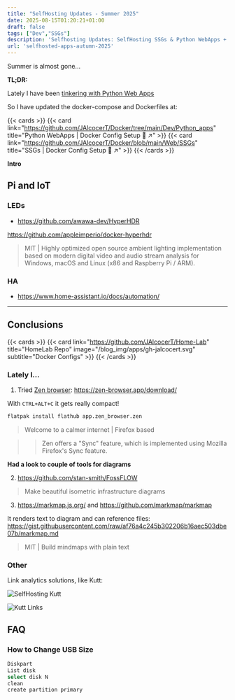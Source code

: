 ```yaml
---
title: "SelfHosting Updates - Summer 2025"
date: 2025-08-15T01:20:21+01:00
draft: false
tags: ["Dev","SSGs"]
description: 'Selfhosting Updates: SelfHosting SSGs & Python WebApps + Leds and API with the Pi'
url: 'selfhosted-apps-autumn-2025'
---
```



Summer is almost gone...

**TL;DR:** 


Lately I have been [tinkering with Python Web Apps](https://jalcocert.github.io/JAlcocerT/web-apps-with-python/)

So I have updated the docker-compose and Dockerfiles at:

{{< cards >}}
  {{< card link="https://github.com/JAlcocerT/Docker/tree/main/Dev/Python_apps" title="Python WebApps | Docker Config Setup 🐋 ↗"  >}}
  {{< card link="https://github.com/JAlcocerT/Docker/blob/main/Web/SSGs" title="SSGs | Docker Config Setup 🐋 ↗"  >}}
{{< /cards >}}

**Intro**



## Pi and IoT

### LEDs

* https://github.com/awawa-dev/HyperHDR

https://github.com/appleimperio/docker-hyperhdr

> MIT |  Highly optimized open source ambient lighting implementation based on modern digital video and audio stream analysis for Windows, macOS and Linux (x86 and Raspberry Pi / ARM). 

### HA

* https://www.home-assistant.io/docs/automation/

---

## Conclusions

{{< cards >}}
  {{< card link="https://github.com/JAlcocerT/Home-Lab" title="HomeLab Repo" image="/blog_img/apps/gh-jalcocert.svg" subtitle="Docker Configs" >}}
{{< /cards >}}



### Lately I...


1. Tried [Zen browser](https://github.com/zen-browser/desktop/releases/tag/1.14.11b): https://zen-browser.app/download/

With `CTRL+ALT+C` it gets really compact!

```sh
flatpak install flathub app.zen_browser.zen
```
> Welcome to a calmer internet | Firefox based 

> > Zen offers a "Sync" feature, which is implemented using Mozilla Firefox's Sync feature.

**Had a look to couple of tools for diagrams**

2. https://github.com/stan-smith/FossFLOW

>  Make beautiful isometric infrastructure diagrams 

3. https://markmap.js.org/ and https://github.com/markmap/markmap

It renders text to diagram and can reference files: https://gist.githubusercontent.com/raw/af76a4c245b302206b16aec503dbe07b/markmap.md

> MIT | Build mindmaps with plain text 

### Other

Link analytics solutions, like Kutt:

![SelfHosting Kutt](/blog_img/selfh/links/kutt-selfh.png)

![Kutt Links](/blog_img/selfh/links/kutt-link-creation.png)

## FAQ

### How to Change USB Size

```sh
Diskpart
List disk
select disk N
clean 
create partition primary
```